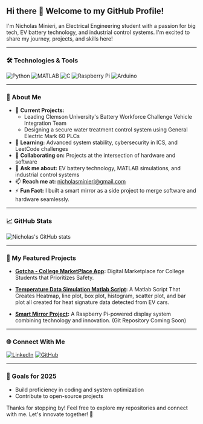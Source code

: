 ## Hi there 👋 Welcome to my GitHub Profile!

I'm Nicholas Minieri, an Electrical Engineering student with a passion for big tech, EV battery technology, and industrial control systems. I'm excited to share my journey, projects, and skills here!

---

### 🛠️ Technologies & Tools

![Python](https://img.shields.io/badge/Python-3776AB?style=for-the-badge&logo=python&logoColor=white)
![MATLAB](https://img.shields.io/badge/MATLAB-0076A8?style=for-the-badge&logo=mathworks&logoColor=white)
![C](https://img.shields.io/badge/C-00599C?style=for-the-badge&logo=c&logoColor=white)
![Raspberry Pi](https://img.shields.io/badge/Raspberry%20Pi-C51A4A?style=for-the-badge&logo=raspberry-pi&logoColor=white)
![Arduino](https://img.shields.io/badge/Arduino-00979D?style=for-the-badge&logo=arduino&logoColor=white)

---

### 🌟 About Me

- 🔭 **Current Projects:** 
  - Leading Clemson University's Battery Workforce Challenge Vehicle Integration Team 
  - Designing a secure water treatment control system using General Electric Mark 60 PLCs
- 🌱 **Learning:** Advanced system stability, cybersecurity in ICS, and LeetCode challenges
- 🤝 **Collaborating on:** Projects at the intersection of hardware and software
- 💬 **Ask me about:** EV battery technology, MATLAB simulations, and industrial control systems
- 📫 **Reach me at:** [nicholasminieri@gmail.com](mailto:nicholasminieri@gmail.com)
- ⚡ **Fun Fact:** I built a smart mirror as a side project to merge software and hardware seamlessly.

---

### 📈 GitHub Stats

![Nicholas's GitHub stats](https://github-readme-stats.vercel.app/api?username=nickminieri&show_icons=true&theme=radical)

---

### 🚀 My Featured Projects

- **[Gotcha - College MarketPlace App](https://github.com/nickminieri/Gotcha):** 
  Digital Marketplace for College Students that Prioritizes Safety.

- **[Temperature Data Simulation Matlab Script](https://github.com/nickminieri/TemperatureData):**
  A Matlab Script That Creates Heatmap, line plot, box plot, histogram, scatter plot, and bar plot all created for heat signature data detected from EV cars.

- **[Smart Mirror Project](https://github.com/nickminieri/smart-mirror):**
  A Raspberry Pi-powered display system combining technology and innovation. (Git Repository Coming Soon)

---

### 🌐 Connect With Me

[![LinkedIn](https://img.shields.io/badge/LinkedIn-%230077B5.svg?style=for-the-badge&logo=linkedin&logoColor=white)](http://linkedin.com/in/nicholas-minieri)
[![GitHub](https://img.shields.io/badge/GitHub-%23181717.svg?style=for-the-badge&logo=github&logoColor=white)](https://github.com/nickminieri)

---

### 🎯 Goals for 2025

- Build proficiency in coding and system optimization
- Contribute to open-source projects

Thanks for stopping by! Feel free to explore my repositories and connect with me. Let's innovate together! 🚀

